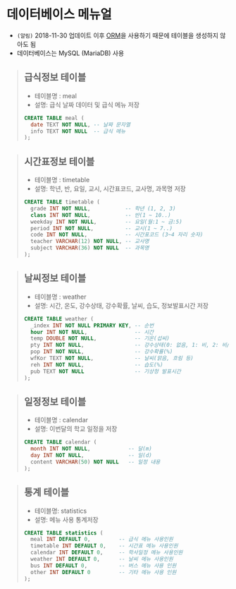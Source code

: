 # 데이터베이스 메뉴얼
* `(알림)` 2018-11-30 업데이트 이후 [ORM](https://github.com/sequelize/sequelize)을 사용하기 때문에 테이블을 생성하지 않아도 됨
* 데이터베이스는 MySQL (MariaDB) 사용
> ## 급식정보 테이블
> * 테이블명 : meal
> * 설명: 급식 날짜 데이터 및 급식 메뉴 저장
> ```sql
> CREATE TABLE meal (
>   date TEXT NOT NULL, -- 날짜 문자열
>   info TEXT NOT NULL  -- 급식 메뉴
> );
> ```

> ## 시간표정보 테이블
> * 테이블명 : timetable
> * 설명: 학년, 반, 요일, 교시, 시간표코드, 교사명, 과목명 저장
> ```sql
> CREATE TABLE timetable (
>   grade INT NOT NULL,           -- 학년 (1, 2, 3)
>   class INT NOT NULL,           -- 반(1 ~ 10..)
>   weekday INT NOT NULL,         -- 요일(월:1 ~ 금:5)
>   period INT NOT NULL,          -- 교시(1 ~ 7..)
>   code INT NOT NULL,            -- 시간표코드 (3~4 자리 숫자)
>   teacher VARCHAR(12) NOT NULL, -- 교사명
>   subject VARCHAR(36) NOT NULL  -- 과목명
> );
> ```

> ## 날씨정보 테이블
> * 테이블명 : weather
> * 설명: 시간, 온도, 강수상태, 강수확률, 날씨, 습도, 정보발표시간 저장
> ```sql
> CREATE TABLE weather (
>   _index INT NOT NULL PRIMARY KEY, -- 순번
>   hour INT NOT NULL,               -- 시간
>   temp DOUBLE NOT NULL,            -- 기온(섭씨)
>   pty INT NOT NULL,                -- 강수상태(0: 없음, 1: 비, 2: 비/눈, 3: 눈)
>   pop INT NOT NULL,                -- 강수확률(%)
>   wfKor TEXT NOT NULL,             -- 날씨(맑음, 흐림 등)
>   reh INT NOT NULL,                -- 습도(%)
>   pub TEXT NOT NULL                -- 기상청 발표시간
> );
> ```

> ## 일정정보 테이블
> * 테이블명 : calendar
> * 설명: 이번달의 학교 일정을 저장
> ```sql
> CREATE TABLE calendar (
>   month INT NOT NULL,            -- 달(m)
>   day INT NOT NULL,              -- 일(d)
>   content VARCHAR(50) NOT NULL   -- 일정 내용
> );
> ```

> ## 통계 테이블
> * 테이블명: statistics
> * 설명: 메뉴 사용 통계저장
> ```sql
> CREATE TABLE statistics (
>   meal INT DEFAULT 0,         -- 급식 메뉴 사용인원
>   timetable INT DEFAULT 0,    -- 시간표 메뉴 사용인원
>   calendar INT DEFAULT 0,     -- 학사일정 메뉴 사용인원
>   weather INT DEFAULT 0,      -- 날씨 메뉴 사용인원
>   bus INT DEFAULT 0,          -- 버스 메뉴 사용 인원
>   other INT DEFAULT 0         -- 기타 메뉴 사용 인원
> );
> ```